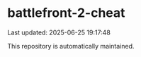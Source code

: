 # battlefront-2-cheat

Last updated: 2025-06-25 19:17:48

This repository is automatically maintained.
